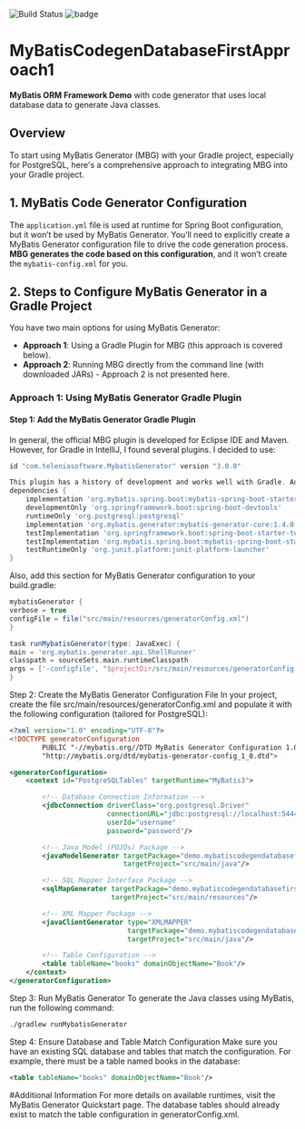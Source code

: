![Build Status](https://github.com/mikeruk/MyBatisCodegenDatabaseFirstApproach1/actions/workflows/build-pipeline.yml/badge.svg)
![badge](https://img.shields.io/endpoint?url=https://gist.githubusercontent.com/schneegans/2ab8f1d386f13aaebccbd87dac94068d/raw/hello-world.json)

# MyBatisCodegenDatabaseFirstApproach1

**MyBatis ORM Framework Demo** with code generator that uses local database data to generate Java classes.

## Overview

To start using MyBatis Generator (MBG) with your Gradle project, especially for PostgreSQL, here's a comprehensive approach to integrating MBG into your Gradle project.

## 1. MyBatis Code Generator Configuration

The `application.yml` file is used at runtime for Spring Boot configuration, but it won’t be used by MyBatis Generator. You’ll need to explicitly create a MyBatis Generator configuration file to drive the code generation process. **MBG generates the code based on this configuration**, and it won’t create the `mybatis-config.xml` for you.

## 2. Steps to Configure MyBatis Generator in a Gradle Project

You have two main options for using MyBatis Generator:

- **Approach 1**: Using a Gradle Plugin for MBG (this approach is covered below).
- **Approach 2**: Running MBG directly from the command line (with downloaded JARs) - Approach 2 is not presented here.

### Approach 1: Using MyBatis Generator Gradle Plugin

#### Step 1: Add the MyBatis Generator Gradle Plugin

In general, the official MBG plugin is developed for Eclipse IDE and Maven. However, for Gradle in IntelliJ, I found several plugins. I decided to use:

```gradle
id "com.teleniasoftware.MybatisGenerator" version "3.0.0"

This plugin has a history of development and works well with Gradle. Add the following minimum dependencies to your build.gradle file:
dependencies {
    implementation 'org.mybatis.spring.boot:mybatis-spring-boot-starter:3.0.3'
    developmentOnly 'org.springframework.boot:spring-boot-devtools'
    runtimeOnly 'org.postgresql:postgresql'
    implementation 'org.mybatis.generator:mybatis-generator-core:1.4.0'
    testImplementation 'org.springframework.boot:spring-boot-starter-test'
    testImplementation 'org.mybatis.spring.boot:mybatis-spring-boot-starter-test:3.0.3'
    testRuntimeOnly 'org.junit.platform:junit-platform-launcher'
}

```

Also, add this section for MyBatis Generator configuration to your build.gradle:
```gradle
mybatisGenerator {
verbose = true
configFile = file("src/main/resources/generatorConfig.xml")
}

task runMybatisGenerator(type: JavaExec) {
main = 'org.mybatis.generator.api.ShellRunner'
classpath = sourceSets.main.runtimeClasspath
args = ['-configfile', "$projectDir/src/main/resources/generatorConfig.xml", '-overwrite']
}
```
Step 2: Create the MyBatis Generator Configuration File
In your project, create the file src/main/resources/generatorConfig.xml and populate it with the following configuration (tailored for PostgreSQL):
```xml
<?xml version="1.0" encoding="UTF-8"?>
<!DOCTYPE generatorConfiguration
        PUBLIC "-//mybatis.org//DTD MyBatis Generator Configuration 1.0//EN"
        "http://mybatis.org/dtd/mybatis-generator-config_1_0.dtd">

<generatorConfiguration>
    <context id="PostgreSQLTables" targetRuntime="MyBatis3">

        <!-- Database Connection Information -->
        <jdbcConnection driverClass="org.postgresql.Driver"
                        connectionURL="jdbc:postgresql://localhost:5444/test1"
                        userId="username"
                        password="password"/>

        <!-- Java Model (POJOs) Package -->
        <javaModelGenerator targetPackage="demo.mybatiscodegendatabasefirstapproach1.generatedClasses.models" 
                            targetProject="src/main/java"/>

        <!-- SQL Mapper Interface Package -->
        <sqlMapGenerator targetPackage="demo.mybatiscodegendatabasefirstapproach1.generatedClasses.mappers" 
                         targetProject="src/main/resources"/>

        <!-- XML Mapper Package -->
        <javaClientGenerator type="XMLMAPPER" 
                             targetPackage="demo.mybatiscodegendatabasefirstapproach1.generatedClasses.mappers" 
                             targetProject="src/main/java"/>

        <!-- Table Configuration -->
        <table tableName="books" domainObjectName="Book"/>
    </context>
</generatorConfiguration>
```
Step 3: Run MyBatis Generator
To generate the Java classes using MyBatis, run the following command:
```cmd 
./gradlew runMybatisGenerator
```

Step 4: Ensure Database and Table Match Configuration
Make sure you have an existing SQL database and tables that match the configuration. For example, there must be a table named books in the database:
```xml 
<table tableName="books" domainObjectName="Book"/>
```

#Additional Information
For more details on available runtimes, visit the MyBatis Generator Quickstart page.
The database tables should already exist to match the table configuration in generatorConfig.xml.
